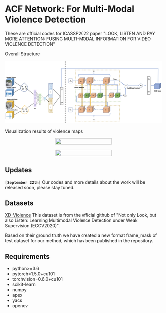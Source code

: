 # ACF Network: For Multi-Modal Violence Detection 
	
These are official codes for ICASSP2022 paper "LOOK, LISTEN AND PAY MORE ATTENTION: FUSING MULTI-MODAL INFORMATION FOR VIDEO VIOLENCE DETECTION"

Overall Structure 

![Structure of our method](Overall-Architecture.jpg)

Visualization results of violence maps

<p align="center"><img src="https://gitee.com/silencewind/PicGoImage/raw/master/img/20210928152206.jpg" width="60%" height="23%"></p>
<p align="center"><img src="https://gitee.com/silencewind/PicGoImage/raw/master/img/20210928152205.jpg" width="60%" height="23%"></p>

## Updates
**`[September 22th]`** 
Our codes and more details about the work will be released soon, please stay tuned.

## Datasets
[XD-Violence](https://roc-ng.github.io/XD-Violence/)
This dataset is from the official github of "Not only Look, but also Listen: Learning Multimodal Violence Detection under Weak Supervision (ECCV2020)".

Based on their ground truth we have created a new format frame_mask of test dataset for our method, which has been published in the repository.

## Requirements
- python>=3.6
- pytorch=1.5.0+cu101
- torchvision=0.6.0+cu101
- scikit-learn
- numpy
- apex
- yacs
- opencv
